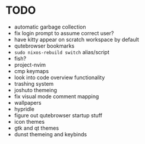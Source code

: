 # TODO

- automatic garbage collection
- fix login prompt to assume correct user?
- have kitty appear on scratch workspace by default
- qutebrowser bookmarks
- `sudo nixos-rebuild switch` alias/script
- fish?
- project-nvim
- cmp keymaps
- look into code overview functionality
- trashing system
- joshuto themeing
- fix visual mode comment mapping
- wallpapers
- hypridle
- figure out qutebrowser startup stuff
- icon themes
- gtk and qt themes
- dunst themeing and keybinds
